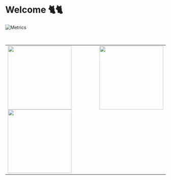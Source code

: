 <h1>Welcome 🐈🐈 </h1>

![Metrics](https://metrics.lecoq.io/yarxcat?template=classic&config.timezone=America%2FBrasilia)


<br>

<table cellpadding="0">
  <tr style="padding: 0">
    <!-- GitHub Stats Card -->
    <td valign="top"><img height="200" src="https://github-readme-stats.vercel.app/api?username=yarxcat&show_icons=true&include_all_commits=true&count_private=true&theme=apprentice&hide_border=true&bg_color=0D1117%22/%3E</td>
    <!-- Github Top Languages -->
      <td valign="top"><img height="200" src="https://github-readme-stats.vercel.app/api/top-langs?username=yarxcat&show_icons=true&include_all_commits=true&count_private=true&theme=apprentice&hide_border=true&bg_color=0D1117&layout=compact%22/%3E</td>
      <tr style="padding: 0">
    <!-- GitHub Stats Card -->
    <td valign="top"><img height="200" src="https://github-readme-streak-stats.herokuapp.com/?user=yarxcat&theme=black-ice&hide_border=true&stroke=0000&background=0D1117&ring=e05397&fire=e05397&currStreakLabel=e05397%22/%3E</td>
    <!-- Github Top Languages -->
      <td valign="top"><img height="200" src="https://activity-graph.herokuapp.com/graph?username=yarxacat&custom_title=My%20Activity%20Graph!&hide_border=true&bg_color=0D1117&line=fff&point=fff&theme=github%22/%3E</td>
  </tr>
  </tr>
</table>


</div>
